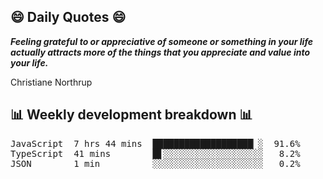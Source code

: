 ## 😄 Daily Quotes 😄

_**Feeling grateful to or appreciative of someone or something in your life actually attracts more of the things that you appreciate and value into your life.**_

Christiane Northrup



## 📊 Weekly development breakdown 📊

<pre>JavaScript  7 hrs 44 mins  ███████████████████▏░  91.6%
TypeScript  41 mins        █▋░░░░░░░░░░░░░░░░░░░   8.2%
JSON        1 min          ░░░░░░░░░░░░░░░░░░░░░   0.2%</pre>